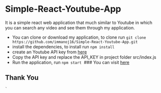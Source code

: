 # Simple-React-Youtube-App

It is a simple react web application that much similar to Youtube in which you can search any video and see them through my application.

  * You can clone or download my application, to clone run
    `
    git clone https://github.com/immanoj16/Simple-React-Youtube-App.git
    `
  * install the dependencies, to install run
    `
    npm install
    `
  * create an Youtube API key from [here](https://console.developers.google.com)
  * Copy the API key and replace the API_KEY in project folder src/index.js
  * Run the application, run 
    `
    npm start
    `
  ### You can visit [here](https://youtube-react-177108.firebaseapp.com/)
    
## Thank You
    `
